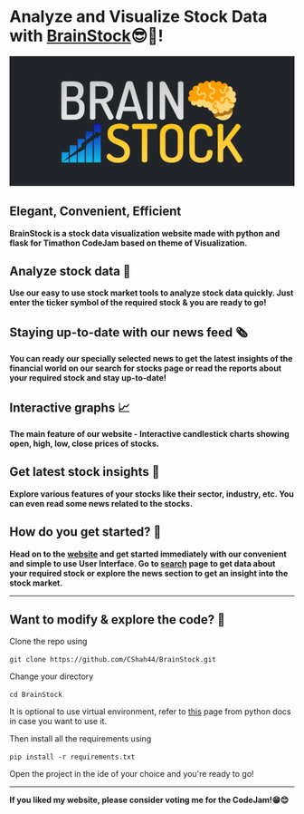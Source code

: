 # Analyze and Visualize Stock Data with [BrainStock](https://brainstock.herokuapp.com)😎🤖!

![Banner Image - BrainStock](https://github.com/CShah44/BrainStock/blob/main/banner.png)

  
## Elegant, Convenient, Efficient
__BrainStock is  a stock data visualization website made with python and flask for Timathon CodeJam based on theme of **Visualization**.__

## Analyze stock data 📕
__Use our easy to use stock market tools to analyze stock data quickly. Just enter the ticker symbol of the required stock & you are ready to go!__

## Staying up-to-date with our news feed 🗞
__You can ready our specially selected news to get the latest insights of the financial world on our search for stocks page or read the reports about your required stock and stay up-to-date!__

## Interactive graphs 📈
__The main feature of our website - Interactive candlestick charts showing open, high, low, close prices of stocks.__

## Get latest stock insights 📰
__Explore various features of your stocks like their sector, industry, etc. You can even read some news related to the stocks.__

##  How do you get started? 🧐
__Head on to the [website](https://brainstock.herokuapp.com) and get started immediately with our convenient and simple to use User Interface. Go to [search](https://brainstock.herokuapp.com/search) page to get data about your required stock or explore the news section to get an insight into the stock market.__

<hr/>

## Want to modify & explore the code? 🧠

Clone the repo using 

`git clone https://github.com/CShah44/BrainStock.git` 

Change your directory

`cd BrainStock`

It is optional to use virtual environment, refer to [this](https://docs.python.org/3/library/venv.html) page from python docs in case you want to use it.


Then install all the requirements using

`pip install -r requirements.txt` 

Open the project in the ide of your choice and you're ready to go!

<hr/>

**If you liked my website, please consider voting me for the CodeJam!😁😊**
